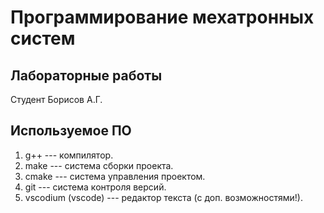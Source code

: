 # Программирование мехатронных систем

## Лабораторные работы

Студент Борисов А.Г.

## Используемое ПО

1. g++ --- компилятор.
1. make --- система сборки проекта.
1. cmake --- система управления проектом.
1. git --- система контроля версий.
1. vscodium (vscode) --- редактор текста (с доп. возможностями!).
